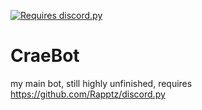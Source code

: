 [![Requires discord.py](https://img.shields.io/badge/requires-discord.py-00bb88.svg?style=for-the-badge&logo=discord&logoWidth=20)](https://github.com/Rapptz/discord.py)
# CraeBot

my main bot, still highly unfinished, requires https://github.com/Rapptz/discord.py
